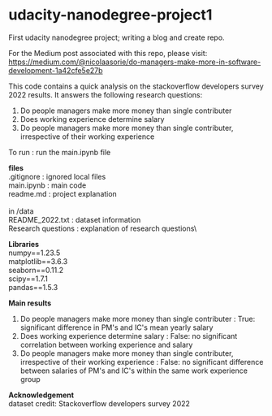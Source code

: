 # udacity-nanodegree-project1

First udacity nanodegree project; writing a blog and create repo.

For the Medium post associated with this repo, please visit: https://medium.com/@nicolaasorie/do-managers-make-more-in-software-development-1a42cfe5e27b

This code contains a quick analysis on the stackoverflow developers survey 2022 results. It answers the following research questions:

1) Do people managers make more money than single contributer
2) Does working experience determine salary
3) Do people managers make more money than single contributer, irrespective of their working experience

To run : run the main.ipynb file

**files**\
.gitignore : ignored local files\
main.ipynb : main code\
readme.md  : project explanation\
\
in /data\
README_2022.txt         : dataset information\
Research questions      : explanation of research questions\


**Libraries**\
numpy==1.23.5\
matplotlib==3.6.3\
seaborn==0.11.2\
scipy==1.7.1\
pandas==1.5.3

**Main results**
1) Do people managers make more money than single contributer : True: significant difference in PM's and IC's mean yearly salary
2) Does working experience determine salary : False: no significant correlation between working experience and salary
3) Do people managers make more money than single contributer, irrespective of their working experience : False: no significant difference between salaries of PM's and IC's within the same work experience group

**Acknowledgement**\
dataset credit: Stackoverflow developers survey 2022